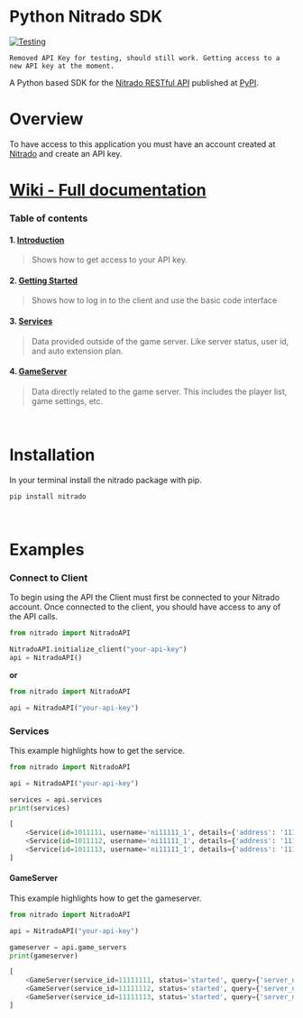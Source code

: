 # Python Nitrado SDK
[![Testing](https://github.com/mjlomeli/NitradoAPI/actions/workflows/tests.yml/badge.svg)](#)

``` Removed API Key for testing, should still work. Getting access to a new API key at the moment. ```

A Python based SDK for the [Nitrado RESTful API](https://doc.nitrado.net/) published at [PyPI](https://pypi.org/project/nitrado/).


# Overview

To have access to this application you must have an account created at [Nitrado](https://server.nitrado.net/)
and create an API key.

# [Wiki - Full documentation](https://github.com/mjlomeli/NitradoAPI/wiki)
### Table of contents
#### 1. [Introduction](https://github.com/mjlomeli/NitradoAPI/wiki#introduction)
   > Shows how to get access to your API key.
#### 2. [Getting Started](https://github.com/mjlomeli/NitradoAPI/wiki/Getting-Started)
   > Shows how to log in to the client and use the basic code interface
#### 3. [Services](https://github.com/mjlomeli/NitradoAPI/wiki/Services)
   > Data provided outside of the game server. Like server status, user id, and auto extension plan.
#### 4. [GameServer](https://github.com/mjlomeli/NitradoAPI/wiki/GameServer)
   > Data directly related to the game server. This includes the player list, game settings, etc.

<br />

# Installation
In your terminal install the nitrado package with pip.

```shell
pip install nitrado
```

<br />

# Examples

### Connect to Client
To begin using the API the Client must first be connected to your Nitrado account.
Once connected to the client, you should have access to any of the API calls.

```python
from nitrado import NitradoAPI

NitradoAPI.initialize_client("your-api-key")
api = NitradoAPI()
```

**or**

```python
from nitrado import NitradoAPI

api = NitradoAPI("your-api-key")
```

### Services
This example highlights how to get the service.

```python
from nitrado import NitradoAPI

api = NitradoAPI("your-api-key")

services = api.services
print(services)
```
```python
[
    <Service(id=1011111, username='ni11111_1', details={'address': '111.111.111.111:9996', 'name': '[API] My-Server-1', 'game': 'ARK: Survival Evolved (Xbox One)', 'portlist_short': 'arkxb', 'folder_short': 'arkxb', 'slots': 70})>,
    <Service(id=1011112, username='ni11111_1', details={'address': '111.111.111.112:9996', 'name': '[API] My-Server-2', 'game': 'ARK: Survival Evolved (Xbox One)', 'portlist_short': 'arkxb', 'folder_short': 'arkxb', 'slots': 70})>,
    <Service(id=1011113, username='ni11111_1', details={'address': '111.111.111.113:9996', 'name': '[API] My-Server-3', 'game': 'ARK: Survival Evolved (Xbox One)', 'portlist_short': 'arkxb', 'folder_short': 'arkxb', 'slots': 70})>
]
``` 

#### GameServer
This example highlights how to get the gameserver.

```python
from nitrado import NitradoAPI

api = NitradoAPI("your-api-key")

gameserver = api.game_servers
print(gameserver)
```
```python
[
    <GameServer(service_id=11111111, status='started', query={'server_name': '[API] My-Server-1', 'connect_ip': '111.111.111.111:9996', 'map': 'LostIsland', 'version': '943.10', 'player_current': 0, 'player_max': 70, 'players': []})>,
    <GameServer(service_id=11111112, status='started', query={'server_name': '[API] My-Server-2', 'connect_ip': '111.111.111.112:9996', 'map': 'Ragnarok', 'version': '943.10', 'player_current': 0, 'player_max': 70, 'players': []})>,
    <GameServer(service_id=11111113, status='started', query={'server_name': '[API] My-Server-3', 'connect_ip': '111.111.111.113:9996', 'map': 'TheIsland', 'version': '943.10', 'player_current': 0, 'player_max': 70, 'players': []})>
]
```



